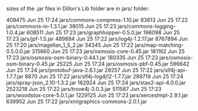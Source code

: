 sizes of the .jar files in Dillon's Lib folder are in jars/ folder:

409475 Jun 25 17:24 jars/commons-compress-1.10.jar
83613 Jun 25 17:22 jars/commons-io-1.3.1.jar
38015 Jun 25 17:23 jars/commons-logging-1.0.4.jar
608511 Jun 25 17:23 jars/graphhopper-0.5.0.jar
196098 Jun 25 17:23 jars/jpf-1.5.jar
489884 Jun 25 17:22 jars/log4j-1.2.17.jar
8767894 Jun 25 17:20 jars/magellan_1_5_2.jar
34345 Jun 25 17:22 jars/map-matching-0.5.0.0.jar
315660 Jun 25 17:23 jars/osmosis-core-0.45.jar
181162 Jun 25 17:23 jars/osmosis-osm-binary-0.44.1.jar
180335 Jun 25 17:23 jars/osmosis-osm-binary-0.45.jar
25225 Jun 25 17:24 jars/osmosis-pbf-0.45.jar
596642 Jun 25 17:24 jars/protobuf-java-2.6.1.jar
29257 Jun 25 17:22 jars/slf4j-api-1.7.7.jar
8870 Jun 25 17:22 jars/slf4j-log4j12-1.7.7.jar
289719 Jun 25 17:24 jars/spray-json_2.10-1.3.2.jar
162924 Jun 25 17:24 jars/stax2-api-4.0.0.jar
2523218 Jun 25 17:22 jars/trove4j-3.0.3.jar
511587 Jun 25 17:23 jars/woodstox-core-5.0.1.jar
1229125 Jun 25 17:23 jars/xercesImpl-2.9.1.jar
639952 Jun 25 17:22 jars/xmlgraphics-commons-2.0.1.jar


